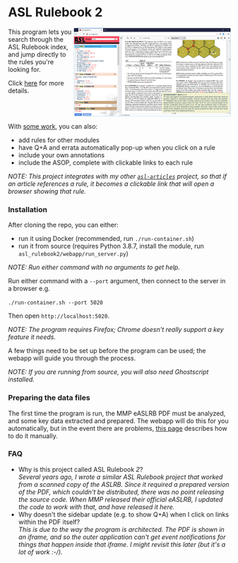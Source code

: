 # ASL Rulebook 2

<img align="right" src="doc/features/images/asl-rulebook2.small.png">
This program lets you search through the ASL Rulebook index, and jump directly to the rules you're looking for.

Click [here](doc/features/) for more details.
<br clear="all">

With [some work](doc/extend.md), you can also:
- add rules for other modules
- have Q+A and errata automatically pop-up when you click on a rule
- include your own annotations
- include the ASOP, complete with clickable links to each rule

*NOTE: This project integrates with my other [`asl-articles`](https://github.com/pacman-ghost/asl-articles) project, so that if an article references a rule, it becomes a clickable link that will open a browser showing that rule.*

### Installation

After cloning the repo, you can either:
- run it using Docker (recommended, run `./run-container.sh`)
- run it from source (requires Python 3.8.7, install the module, run `asl_rulebook2/webapp/run_server.py`)

*NOTE: Run either command with no arguments to get help.*

Run either command with a `--port` argument, then connect to the server in a browser e.g.

``` ./run-container.sh --port 5020 ```

Then open `http://localhost:5020`.

*NOTE: The program requires Firefox; Chrome doesn't really support a key feature it needs.*

A few things need to be set up before the program can be used; the webapp will guide you through the process.

*NOTE: If you are running from source, you will also need Ghostscript installed.*

### Preparing the data files

The first time the program is run, the MMP eASLRB PDF must be analyzed, and some key data extracted and prepared. The webapp will do this for you automatically, but in the event there are problems, [this page](doc/prepare.md) describes how to do it manually.

### FAQ

- Why is this project called ASL Rulebook *2*? <br> *Several years ago, I wrote a similar *ASL Rulebook* project that worked from a scanned copy of the ASLRB. Since it required a prepared version of the PDF, which couldn't be distributed, there was no point releasing the source code. When MMP released their official eASLRB, I updated the code to work with that, and have released it here.*
- Why doesn't the sidebar update (e.g. to show Q+A) when I click on links within the PDF itself? <br> *This is due to the way the program is architected. The PDF is shown in an iframe, and so the outer application can't get event notifications for things that happen inside that iframe. I might revisit this later (but it's a *lot* of work :-/).*
